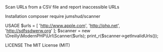 Scan URLs from a CSV file and report inaccessible URLs

Installation
composer require jumshud/scanner

USAGE
$urls = [
	'http://www.apple.com',
	'http://php.net',
	'http://sdfssdwerw.org'
];
$scanner = new \Oreilly\ModernPHP\Url\Scanner($urls);
print_r($scanner->getInvalidUrls());


LICENSE
The MIT License (MIT)